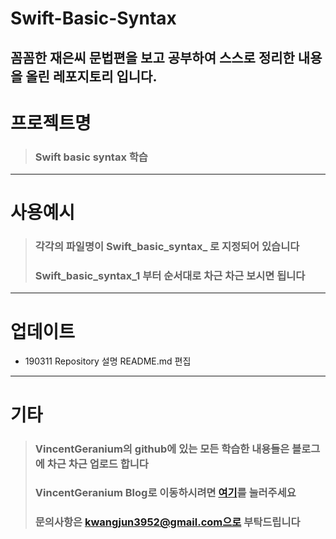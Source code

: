 # Swift-Basic-Syntax
꼼꼼한 재은씨 문법편을 보고 공부하여 스스로 정리한 내용을 올린 레포지토리 입니다.
---
# 프로젝트명
> ### Swift basic syntax 학습
---
# 사용예시
> ### 각각의 파일명이 Swift_basic_syntax_ 로 지정되어 있습니다
> ### Swift_basic_syntax_1 부터 순서대로 차근 차근 보시면 됩니다
---
# 업데이트
- 190311 Repository 설명 README.md 편집
---
# 기타
> ### VincentGeranium의 github에 있는 모든 학습한 내용들은 블로그에 차근 차근 업로드 합니다
> ### **VincentGeranium Blog**로 이동하시려면 [여기](https://vincentgeranium.github.io/)를 눌러주세요
> ### 문의사항은 kwangjun3952@gmail.com으로 부탁드립니다

